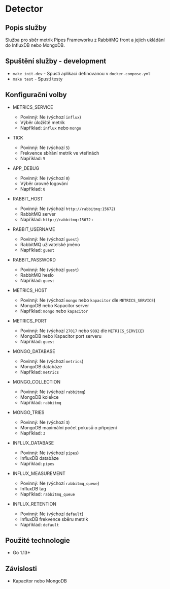 # Detector

## Popis služby
Služba pro sběr metrik Pipes Frameworku z RabbitMQ front a jejich ukládání do InfluxDB nebo MongoDB.

## Spuštění služby - development
- `make init-dev` - Spustí aplikaci definovanou v `docker-compose.yml`
- `make test` - Spustí testy

## Konfigurační volby
- METRICS_SERVICE
    - Povinný: Ne (výchozí `influx`)
    - Výběr úložiště metrik
    - Například: `influx` nebo `mongo`
- TICK
    - Povinný: Ne (výchozí `5`)
    - Frekvence sbírání metrik ve vteřinách
    - Například: `5`
- APP_DEBUG
    - Povinný: Ne (výchozí `0`)
    - Výběr úrovně logování
    - Například: `0`

- RABBIT_HOST
    - Povinný: Ne (výchozí `http://rabbitmq:15672`)
    - RabbitMQ server
    - Například: `http://rabbitmq:15672`+
- RABBIT_USERNAME
    - Povinný: Ne (výchozí `guest`)
    - RabbitMQ uživatelské jméno
    - Například: `guest`
- RABBIT_PASSWORD
    - Povinný: Ne (výchozí `guest`)
    - RabbitMQ heslo
    - Například: `guest`

- METRICS_HOST
    - Povinný: Ne (výchozí `mongo` nebo `kapacitor` dle `METRICS_SERVICE`)
    - MongoDB nebo Kapacitor server
    - Například: `mongo` nebo `kapacitor`
- METRICS_PORT
    - Povinný: Ne (výchozí `27017` nebo `9092` dle `METRICS_SERVICE`)
    - MongoDB nebo Kapacitor port serveru
    - Například: `guest`

- MONGO_DATABASE
    - Povinný: Ne (výchozí `metrics`)
    - MongoDB databáze
    - Například: `metrics`
- MONGO_COLLECTION
    - Povinný: Ne (výchozí `rabbitmq`)
    - MongoDB kolekce
    - Například: `rabbitmq`
- MONGO_TRIES
    - Povinný: Ne (výchozí `3`)
    - MongoDB maximální počet pokusů o připojení
    - Například: `3`

- INFLUX_DATABASE
    - Povinný: Ne (výchozí `pipes`)
    - InfluxDB databáze
    - Například: `pipes`
- INFLUX_MEASUREMENT
    - Povinný: Ne (výchozí `rabbitmq_queue`)
    - InfluxDB tag
    - Například: `rabbitmq_queue`
- INFLUX_RETENTION
    - Povinný: Ne (výchozí `default`)
    - InfluxDB frekvence sběru metrik
    - Například: `default`

## Použité technologie
- Go 1.13+
​
## Závislosti
- Kapacitor nebo MongoDB
